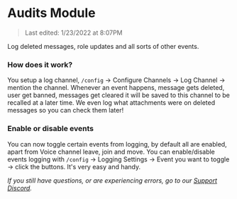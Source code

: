 # Audits Module

> Last edited: 1/23/2022 at 8:07PM

Log deleted messages, role updates and all sorts of other events.

### How does it work?
You setup a log channel, `/config` -> Configure Channels -> Log Channel -> mention the channel. Whenever an event happens, message gets deleted, user get banned, messages get cleared it will be saved to this channel to be recalled at a later time. We even log what attachments were on deleted messages so you can check them later!

### Enable or disable events
You can now toggle certain events from logging, by default all are enabled, apart from Voice channel leave, join and move. You can enable/disable events logging with `/config` -> Logging Settings -> Event you want to toggle -> click the buttons. It's very easy and handy.

*If you still have questions, or are experiencing errors, go to our [Support Discord](https://discord.quabot.net).*